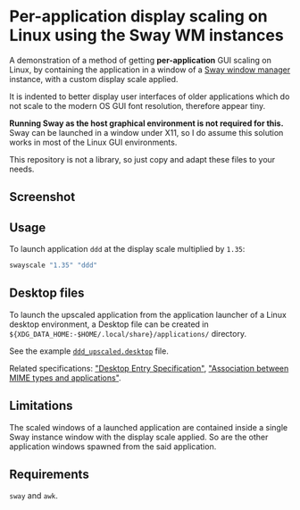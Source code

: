 # Per-application display scaling on Linux using the Sway WM instances

A demonstration of a method of getting **per-application** GUI scaling on Linux, by containing the application in a window of a [Sway window manager](https://swaywm.org/) instance, with a custom display scale applied.

It is indented to better display user interfaces of older applications which do not scale to the modern OS GUI font resolution, therefore appear tiny.

**Running Sway as the host graphical environment is not required for this.** Sway can be launched in a window under X11, so I do assume this solution works in most of the Linux GUI environments.

This repository is not a library, so just copy and adapt these files to your needs.

## Screenshot

## Usage

To launch application `ddd` at the display scale multiplied by `1.35`:

```sh
swayscale "1.35" "ddd"
```

## Desktop files

To launch the upscaled application from the application launcher of a Linux desktop environment, a Desktop file can be created in `${XDG_DATA_HOME:-$HOME/.local/share}/applications/` directory.

See the example [`ddd_upscaled.desktop`](./.local/share/applications/ddd_upscaled.desktop) file.

Related specifications: ["Desktop Entry Specification"](https://specifications.freedesktop.org/desktop-entry-spec/latest/), ["Association between MIME types and applications"](https://specifications.freedesktop.org/mime-apps-spec/latest/).

## Limitations

The scaled windows of a launched application are contained inside a single Sway instance window with the display scale applied. So are the other application windows spawned from the said application.

## Requirements

`sway` and `awk`.

